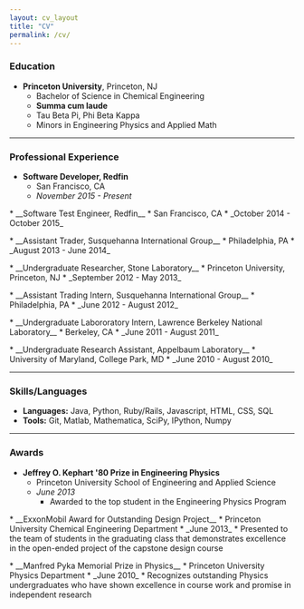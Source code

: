 ```yaml
---
layout: cv_layout
title: "CV"
permalink: /cv/
---
```



### Education

*  __Princeton University__, Princeton, NJ
   *  Bachelor of Science in Chemical Engineering
   *  __Summa cum laude__
   *  Tau Beta Pi, Phi Beta Kappa
   *  Minors in Engineering Physics and Applied Math

***

### Professional Experience

* __Software Developer, Redfin__  
  * San Francisco, CA
  * _November 2015 - Present_

<p></p>
* __Software Test Engineer, Redfin__  
  * San Francisco, CA
  * _October 2014 - October 2015_

<p></p>
* __Assistant Trader, Susquehanna International Group__
  * Philadelphia, PA  
  * _August 2013 - June 2014_

<p></p>
* __Undergraduate Researcher, Stone Laboratory__ 
  * Princeton University, Princeton, NJ  
  * _September 2012 - May 2013_  

<p></p>
* __Assistant Trading Intern, Susquehanna International Group__
  * Philadelphia, PA  
  * _June 2012 - August 2012_

<p></p>
* __Undergraduate Labororatory Intern, Lawrence Berkeley National Laboratory__  
  * Berkeley, CA  
  * _June 2011 - August 2011_

<p></p>
* __Undergraduate Research Assistant, Appelbaum Laboratory__
  * University of Maryland, College Park, MD  
  * _June 2010 - August 2010_

***

### Skills/Languages

* __Languages:__ Java, Python, Ruby/Rails, Javascript, HTML, CSS, SQL
* __Tools:__ Git, Matlab, Mathematica, SciPy, IPython, Numpy

***

### Awards

* __Jeffrey O. Kephart '80 Prize in Engineering Physics__
  * Princeton University School of Engineering and Applied Science  
  * _June 2013_
    * Awarded to the top student in the Engineering Physics Program  

<p></p>
* __ExxonMobil Award for Outstanding Design Project__
  * Princeton University Chemical Engineering Department  
  * _June 2013_
    * Presented to the team of students in the graduating class that demonstrates excellence in the open-ended project of the capstone design course

<p></p>
* __Manfred Pyka Memorial Prize in Physics__
  * Princeton University Physics Department  
  * _June 2010_
    * Recognizes outstanding Physics undergraduates who have shown excellence in course work and promise in independent research

